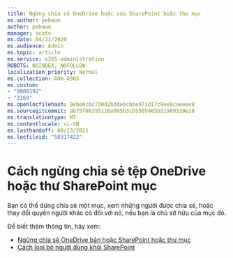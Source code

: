```yaml
---
title: Ngừng chia sẻ OneDrive hoặc xóa SharePoint hoặc thư mục
ms.author: pebaum
author: pebaum
manager: scotv
ms.date: 04/21/2020
ms.audience: Admin
ms.topic: article
ms.service: o365-administration
ROBOTS: NOINDEX, NOFOLLOW
localization_priority: Normal
ms.collection: Adm_O365
ms.custom:
- "9000192"
- "3169"
ms.openlocfilehash: 0ebe6cbc730d2b3de6cbbe471d17c9ee8caeeee8
ms.sourcegitcommit: ab75f66355116e995b3cb5505465b31989339e28
ms.translationtype: MT
ms.contentlocale: vi-VN
ms.lasthandoff: 08/13/2021
ms.locfileid: "58317422"
---
```

# <a name="how-to-stop-sharing-onedrive-or-sharepoint-files-or-folders"></a>Cách ngừng chia sẻ tệp OneDrive hoặc thư SharePoint mục

Bạn có thể dừng chia sẻ một mục, xem những người được chia sẻ, hoặc thay đổi quyền người khác có đối với nó, nếu bạn là chủ sở hữu của mục đó.

Để biết thêm thông tin, hãy xem: 

- [Ngừng chia sẻ OneDrive bản hoặc SharePoint hoặc thư mục](https://support.office.com/article/stop-sharing-onedrive-or-sharepoint-files-or-folders-or-change-permissions-0a36470f-d7fe-40a0-bd74-0ac6c1e13323)
- [Cách loại bỏ người dùng khỏi SharePoint](https://docs.microsoft.com/sharepoint/remove-users)